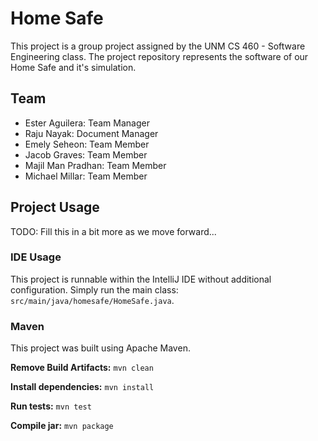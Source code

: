 # Home Safe
This project is a group project assigned by the 
UNM CS 460 - Software Engineering class. The project 
repository represents the software of our Home Safe and it's
simulation.

## Team
- Ester Aguilera: Team Manager
- Raju Nayak: Document Manager
- Emely Seheon: Team Member
- Jacob Graves: Team Member
- Majil Man Pradhan: Team Member
- Michael Millar: Team Member

## Project Usage
TODO: Fill this in a bit more as we move forward...

### IDE Usage
This project is runnable within the IntelliJ IDE without 
additional configuration. Simply run the main class:
`src/main/java/homesafe/HomeSafe.java`.

### Maven
This project was built using Apache Maven.

**Remove Build Artifacts:** `mvn clean`

**Install dependencies:** `mvn install`

**Run tests:** `mvn test`

**Compile jar:** `mvn package`